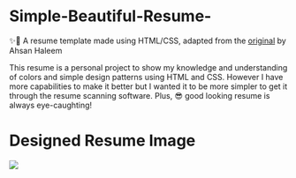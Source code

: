# Simple-Beautiful-Resume-
✨📜 A resume template made using HTML/CSS, adapted from the [original](https://github.com/AhsanHaleem/Simple-Beautiful-Resume-) by Ahsan Haleem

This resume is a personal project to show my knowledge and understanding of colors and simple design patterns using HTML and CSS.
However I have more capabilities to make it better but I wanted it to be more simpler to get it through the resume scanning software.
Plus, 😎 good looking resume is always eye-caughting!

# Designed Resume Image
![](InkedResumepic.jpg)
